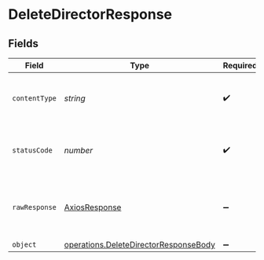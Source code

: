 # DeleteDirectorResponse


## Fields

| Field                                                                                          | Type                                                                                           | Required                                                                                       | Description                                                                                    |
| ---------------------------------------------------------------------------------------------- | ---------------------------------------------------------------------------------------------- | ---------------------------------------------------------------------------------------------- | ---------------------------------------------------------------------------------------------- |
| `contentType`                                                                                  | *string*                                                                                       | :heavy_check_mark:                                                                             | HTTP response content type for this operation                                                  |
| `statusCode`                                                                                   | *number*                                                                                       | :heavy_check_mark:                                                                             | HTTP response status code for this operation                                                   |
| `rawResponse`                                                                                  | [AxiosResponse](https://axios-http.com/docs/res_schema)                                        | :heavy_minus_sign:                                                                             | Raw HTTP response; suitable for custom response parsing                                        |
| `object`                                                                                       | [operations.DeleteDirectorResponseBody](../../models/operations/deletedirectorresponsebody.md) | :heavy_minus_sign:                                                                             | OK                                                                                             |